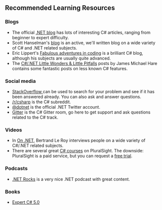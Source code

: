 ## Recommended Learning Resources

### Blogs
* The official [.NET blog](https://blogs.msdn.microsoft.com/dotnet/) has lots of interesting C# articles, ranging from beginner to expert difficulty.
* Scott Hanselman's [blog](http://www.hanselman.com/blog/) is an active, we'll written blog on a wide variety of C# and .NET related subjects.
* Eric Lippert's [Fabulous adventures in coding](https://ericlippert.com/) is a brilliant C# blog, although his subjects are usually quite advanced.
* The [C#/.NET Little Wonders & Little Pitfalls](http://geekswithblogs.net/BlackRabbitCoder/archive/2015/04/02/c.net-little-wonders-amp-little-pitfalls-the-complete-collection.aspx) posts by James Michael Hare contains some fantastic posts on less known C# features.

### Social media
* [StackOverflow ](http://stackoverflow.com/questions/tagged/c%23) can be used to search for your problem and see if it has been answered already. You can also ask and answer questions.
* [/r/csharp](https://www.reddit.com/r/csharp) is the C# subreddit.
* [@dotnet](https://twitter.com/DotNet) is the official .NET Twitter account.
* [Gitter](https://gitter.im/exercism/xcsharp) is the C# Gitter room, go here to get support and ask questions related to the C# track.

### Videos
* In [On .NET](https://www.youtube.com/watch?v=GpLU0UdcGic&list=PL4Sf58qFxdyQuzB1mH5kln_otKpsIuoCO), Bertrand Le Roy interviews people on a wide variety of C#/.NET related subjects.
* There are several great [C# courses](https://www.pluralsight.com/search?q=*&categories=course&roles=software-development%7C&subjects=c%23) on PluralSight. The downside: PluralSight is a paid service, but you can request a [free trial](https://www.pluralsight.com/pricing).

### Podcasts
* [.NET Rocks](https://www.dotnetrocks.com/) is a very nice .NET podcast with great content.

### Books
* [Expert C# 5.0](http://www.apress.com/us/book/9781430248606)
